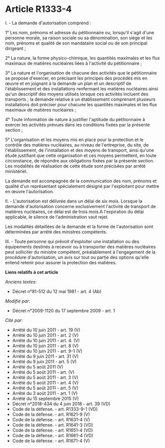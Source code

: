 # Article R1333-4

I. - La demande d'autorisation comprend : 

1° Les nom, prénoms et adresse du pétitionnaire ou, lorsqu'il s'agit d'une personne morale, sa raison sociale ou sa
dénomination, son siège et les nom, prénoms et qualité de son mandataire social ou de son principal dirigeant ; 

2° La nature, la forme physico-chimique, les quantités maximales et les flux maximaux de matières nucléaires liées à
l'activité du pétitionnaire ; 

3° La nature et l'organisation de chacune des activités que le pétitionnaire se propose d'exercer, en précisant les principes
des procédés mis en œuvre et en joignant à la demande un plan et un descriptif de l'établissement et des installations
renfermant les matières nucléaires ainsi qu'un descriptif des moyens utilisés lorsque ces activités incluent des transports ;
la demande relative à un établissement comprenant plusieurs installations doit préciser pour chacune les quantités maximales
et les flux maximaux de matières nucléaires ; 

4° Toute information de nature à justifier l'aptitude du pétitionnaire à exercer les activités prévues dans les conditions
fixées par la présente section ; 

5° L'organisation et les moyens mis en place pour la protection et le contrôle des matières nucléaires, au niveau de
l'entreprise, du site, de l'établissement, de l'installation et des moyens de transport, ainsi qu'une étude justifiant que
cette organisation et ces moyens permettent, en toute circonstance, de répondre aux obligations fixées par la présente
section. Les modalités de réalisation de cette étude sont précisées par arrêté ministériel. 

La demande est accompagnée de la communication des nom, prénoms et qualité d'un représentant spécialement désigné par
l'exploitant pour mettre en œuvre l'autorisation. 

II. - L'autorisation est délivrée dans un délai de six mois. Lorsque la demande d'autorisation concerne exclusivement
l'activité de transport de matières nucléaires, ce délai est de trois mois.A l'expiration du délai applicable, le silence de
l'administration vaut rejet. 

Les modalités détaillées de la demande et la forme de l'autorisation sont déterminées par arrêté des ministres compétents. 

III. - Toute personne qui prévoit d'exploiter une installation ou des équipements destinés à recevoir ou à transporter des
matières nucléaires peut solliciter du ministre compétent, préalablement à l'engagement de la procédure d'autorisation, un
avis sur tout ou partie des options qu'elle entend retenir pour assurer la protection des matières.

**Liens relatifs à cet article**

_Anciens textes_:

  - Décret n°81-512 du 12 mai 1981 - art. 4 (Ab)

_Modifié par_:

  - Décret n°2009-1120 du 17 septembre 2009 - art. 1

_Cité par_:

  - Arrêté du 10 juin 2011 - art. 19 (V)
  - Arrêté du 10 juin 2011 - art. 2 (V)
  - Arrêté du 10 juin 2011 - art. 4. (V)
  - Arrêté du 10 juin 2011 - art. 8 (V)
  - Arrêté du 10 juin 2011 - art. 9-1 (V)
  - Arrêté du 9 juin 2011 - art. 31 (V)
  - Arrêté du 9 juin 2011 - art. 5 (V)
  - Arrêté du 5 août 2011 (V)
  - Arrêté du 5 août 2011 - art. (V)
  - Arrêté du 5 août 2011 - art. 3 (V)
  - Arrêté du 5 août 2011 - art. 4 (V)
  - Arrêté du 5 août 2011 - art. 5 (V)
  - Arrêté du 3 août 2011 - art. 1 (V)
  - Arrêté du 15 septembre 2015 (V)
  - Décret n°2018-434 du 4 juin 2018 - art. 39 (VD)
  - Code de la défense. - art. R1333-9-1 (VD)
  - Code de la défense. - art. R1621-9 (V)
  - Code de la défense. - art. R1631-4 (V)
  - Code de la défense. - art. R1641-3 (VD)
  - Code de la défense. - art. R1651-4 (VD)
  - Code de la défense. - art. R1661-4 (VD)
  - Code de la défense. - art. R1671-4 (V)
